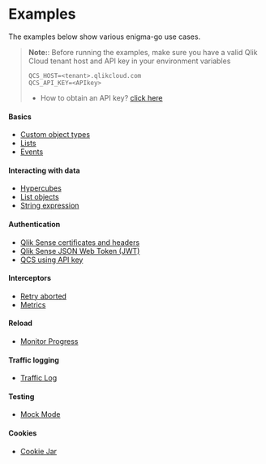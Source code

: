 # Examples
The examples below show various enigma-go use cases.

> **Note:**: Before running the examples, make sure you have a valid Qlik Cloud tenant host and API key in your environment variables
> ```
> QCS_HOST=<tenant>.qlikcloud.com
> QCS_API_KEY=<APIkey>
> ```
> - How to obtain an API key? [click here](https://qlik.dev/tutorials/generate-your-first-api-key)
#### Basics
* [Custom object types](./basics/custom-type/README.md)
* [Lists](./basics/lists/README.md)
* [Events](./basics/events/README.md)

#### Interacting with data
* [Hypercubes](./data/hypercubes/README.md)
* [List objects](./data/list-object/README.md)
* [String expression](./data/string-expression/README.md)

#### Authentication
* [Qlik Sense certificates and headers](./authentication/sense-using-certificates/README.md)
* [Qlik Sense JSON Web Token (JWT)](./authentication/sense-using-jwt/README.md)
* [QCS using API key](./authentication/qcs-using-apikey/README.md)

#### Interceptors
* [Retry aborted](./interceptors/retry-aborted/README.md)
* [Metrics](./interceptors/metrics/README.md)

#### Reload
* [Monitor Progress](./reload/monitor-progress/README.md)

#### Traffic logging
* [Traffic Log](./logging/README.md)

#### Testing
* [Mock Mode](./testing/mock-mode/README.md)


#### Cookies
* [Cookie Jar](./cookiejar/README.md)

